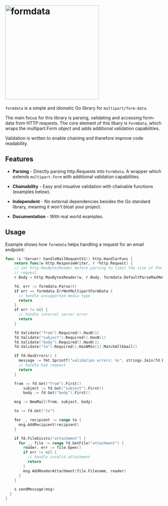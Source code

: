 # <img alt="formdata" src="https://cdn.statically.io/gh/neox5/go-formdata/main/formdata_logo.svg" width="300" />

`formdata` is a simple and idomatic Go library for `multipart/form-data`.

The main focus for this library is parsing, validating and accessing
form-data from HTTP requests. The core element of this libary is `FormData`,
which wraps the multipart.Form object and adds additional validation
capabilities.

Validation is written to enable chaining and therefore improve code readability.

## Features

- **Parsing** - Directly parsing http.Requests into `FormData`. A wrapper which
  extends `multipart.Form` with additional validation capabilities. 

- **Chainability** - Easy and intuative validation with chainable functions 
  (examples below).

- **Independent** - No external dependencies besides the Go standard library,
  meaning it won't bloat your project.

- **Documentation** - With real world examples.
  
## Usage
Example shows how `formdata` helps handling a request for an email endpoint:

```go
func (s *Server) handleMailRequestV1() http.HandlerFunc {
	return func(w http.ResponseWriter, r *http.Request) {
    // set http.MaxBytesReader before parsing to limit the size of the incoming
    // request.
    r.Body = http.MaxBytesReader(w, r.Body, formdata.DefaultParseMaxMemory) // 1MB

    fd, err := formdata.Parse(r)
    if err == formdata.ErrNotMultipartFormData {
      // handle unsupported media type
      return
    }
    if err != nil {
      // handle internal server error
      return
    }

    fd.Validate("from").Required().HasN(1)
    fd.Validate("subject").Required().HasN(1)
    fd.Validate("body").Required().HasN(1)
    fd.Validate("to").Required().HasNMin(1).MatchAllEmail()

    if fd.HasErrors() {
      message := fmt.Sprintf("validation errors: %s", strings.Join(fd.Errors(), "; "))
      // handle bad request
      return
    }

    from := fd.Get("from").First()
		subject := fd.Get("subject").First()
		body := fd.Get("body").First()

    msg := NewMail(from, subject, body)

    to := fd.Get("to")

    for _, recipient := range to {
      msg.AddRecipient(recipient)
    }

    if fd.FileExists("attachment") {
      for _, file := range fd.GetFile("attachment") {
        reader, err := file.Open()
        if err != nil {
          // handle invalid attachment
          return
        }
        msg.AddReaderAttachment(file.Filename, reader)
      }
    }

    s.sendMessage(msg)
  }
}
```